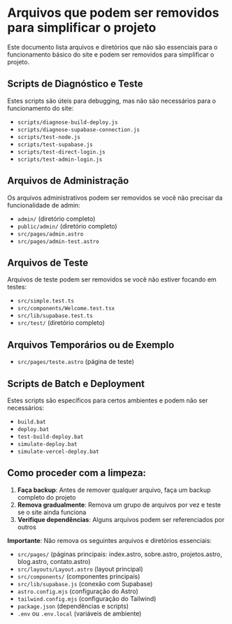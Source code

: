 # Arquivos que podem ser removidos para simplificar o projeto

Este documento lista arquivos e diretórios que não são essenciais para o funcionamento básico do site e podem ser removidos para simplificar o projeto.

## Scripts de Diagnóstico e Teste

Estes scripts são úteis para debugging, mas não são necessários para o funcionamento do site:

- `scripts/diagnose-build-deploy.js`
- `scripts/diagnose-supabase-connection.js`
- `scripts/test-node.js`
- `scripts/test-supabase.js`
- `scripts/test-direct-login.js`
- `scripts/test-admin-login.js`

## Arquivos de Administração

Os arquivos administrativos podem ser removidos se você não precisar da funcionalidade de admin:

- `admin/` (diretório completo)
- `public/admin/` (diretório completo)
- `src/pages/admin.astro`
- `src/pages/admin-test.astro`

## Arquivos de Teste

Arquivos de teste podem ser removidos se você não estiver focando em testes:

- `src/simple.test.ts`
- `src/components/Welcome.test.tsx`
- `src/lib/supabase.test.ts`
- `src/test/` (diretório completo)

## Arquivos Temporários ou de Exemplo

- `src/pages/teste.astro` (página de teste)

## Scripts de Batch e Deployment

Estes scripts são específicos para certos ambientes e podem não ser necessários:

- `build.bat`
- `deploy.bat`
- `test-build-deploy.bat`
- `simulate-deploy.bat`
- `simulate-vercel-deploy.bat`

## Como proceder com a limpeza:

1. **Faça backup**: Antes de remover qualquer arquivo, faça um backup completo do projeto
2. **Remova gradualmente**: Remova um grupo de arquivos por vez e teste se o site ainda funciona
3. **Verifique dependências**: Alguns arquivos podem ser referenciados por outros

**Importante**: Não remova os seguintes arquivos e diretórios essenciais:
- `src/pages/` (páginas principais: index.astro, sobre.astro, projetos.astro, blog.astro, contato.astro)
- `src/layouts/Layout.astro` (layout principal)
- `src/components/` (componentes principais)
- `src/lib/supabase.js` (conexão com Supabase)
- `astro.config.mjs` (configuração do Astro)
- `tailwind.config.mjs` (configuração do Tailwind)
- `package.json` (dependências e scripts)
- `.env` ou `.env.local` (variáveis de ambiente)
